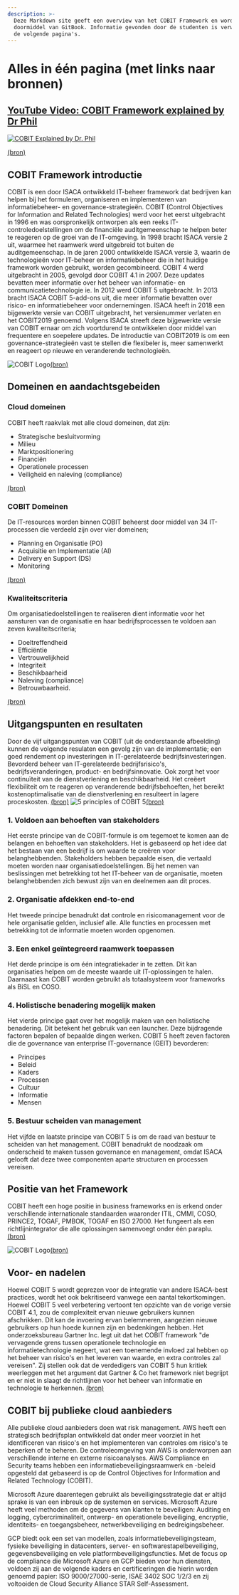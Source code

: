 ```yaml
---
description: >-
  Deze Markdown site geeft een overview van het COBIT Framework en wordt gehost
  doormiddel van GitBook. Informatie gevonden door de studenten is verwerkt in
  de volgende pagina's.
---
```


# Alles in één pagina \(met links naar bronnen\)

## [YouTube Video: COBIT Framework explained by Dr Phil](https://www.youtube.com/watch?v=Ei3-1KgjARA)

[![COBIT Explained by Dr. Phil](https://memegenerator.net/img/images/300x300/1139490.jpg)](https://www.youtube.com/watch?v=Ei3-1KgjARA)

[\(bron\)](https://memegenerator.net/img/images/300x300/1139490.jpg)   
  


## COBIT Framework introductie

COBIT is een door ISACA ontwikkeld IT-beheer framework dat bedrijven kan helpen bij het formuleren, organiseren en implementeren van informatiebeheer- en governance-strategieën. COBIT \(Control Objectives for Information and Related Technologies\) werd voor het eerst uitgebracht in 1996 en was oorspronkelijk ontworpen als een reeks IT-controledoelstellingen om de financiële auditgemeenschap te helpen beter te reageren op de groei van de IT-omgeving. In 1998 bracht ISACA versie 2 uit, waarmee het raamwerk werd uitgebreid tot buiten de auditgemeenschap. In de jaren 2000 ontwikkelde ISACA versie 3, waarin de technologieën voor IT-beheer en informatiebeheer die in het huidige framework worden gebruikt, worden gecombineerd. COBIT 4 werd uitgebracht in 2005, gevolgd door COBIT 4.1 in 2007. Deze updates bevatten meer informatie over het beheer van informatie- en communicatietechnologie ie. In 2012 werd COBIT 5 uitgebracht. In 2013 bracht ISACA COBIT 5-add-ons uit, die meer informatie bevatten over risico- en informatiebeheer voor ondernemingen. ISACA heeft in 2018 een bijgewerkte versie van COBIT uitgebracht, het versienummer verlaten en het COBIT2019 genoemd. Volgens ISACA streeft deze bijgewerkte versie van COBIT ernaar om zich voortdurend te ontwikkelen door middel van frequentere en soepelere updates. De introductie van COBIT2019 is om een governance-strategieën vast te stellen die flexibeler is, meer samenwerkt en reageert op nieuwe en veranderende technologieën.

![COBIT Logo](https://ab-audit.com/wp-content/uploads/2020/07/COBIT-2019-Design-and-Implementtion.png)[\(bron\)](https://ab-audit.com/wp-content/uploads/2020/07/COBIT-2019-Design-and-Implementtion.png)

## Domeinen en aandachtsgebeiden

### Cloud domeinen

COBIT heeft raakvlak met alle cloud domeinen, dat zijn:

* Strategische besluitvorming
* Milieu
* Marktpositionering
* Financiën
* Operationele processen
* Veiligheid en naleving \(compliance\)

[\(bron\)](http://arno.uvt.nl/show.cgi?fid=144876)

### COBIT Domeinen

De IT-resources worden binnen COBIT beheerst door middel van 34 IT-processen die verdeeld zijn over vier domeinen;

* Planning en Organisatie \(PO\)
* Acquisitie en Implementatie \(AI\)
* Delivery en Support \(DS\)
* Monitoring

[\(bron\)](http://www.raamstijn.nl/eenblogjeom/index.php/informatiemanagement/363-cobit)

### Kwaliteitscriteria

Om organisatiedoelstellingen te realiseren dient informatie voor het aansturen van de organisatie en haar bedrijfsprocessen te voldoen aan zeven kwaliteitscriteria;

* Doeltreffendheid
* Efficiëntie
* Vertrouwelijkheid
* Integriteit
* Beschikbaarheid
* Naleving \(compliance\)
* Betrouwbaarheid.

[\(bron\)](http://www.raamstijn.nl/eenblogjeom/index.php/informatiemanagement/363-cobit)

## Uitgangspunten en resultaten

Door de vijf uitgangspunten van COBIT \(uit de onderstaande afbeelding\) kunnen de volgende resulaten een gevolg zijn van de implementatie; een goed rendement op investeringen in IT-gerelateerde bedrijfsinvesteringen. Bevorderd beheer van IT-gerelateerde bedrijfsrisico's, bedrijfsveranderingen, product- en bedrijfsinnovatie. Ook zorgt het voor continuïteit van de dienstverlening en beschikbaarheid. Het creëert flexibiliteit om te reageren op veranderende bedrijfsbehoeften, het bereikt kostenoptimalisatie van de dienstverlening en resulteert in lagere proceskosten. [\(bron\)](http://arno.uvt.nl/show.cgi?fid=144876) ![5 principles of COBIT 5](https://i.pinimg.com/originals/53/a2/13/53a213645436189d1df328bfe7a88960.jpg)[\(bron\)](https://i.pinimg.com/originals/53/a2/13/53a213645436189d1df328bfe7a88960.jpg)

### 1. Voldoen aan behoeften van stakeholders

Het eerste principe van de COBIT-formule is om tegemoet te komen aan de belangen en behoeften van stakeholders. Het is gebaseerd op het idee dat het bestaan van een bedrijf is om waarde te creëren voor belanghebbenden. Stakeholders hebben bepaalde eisen, die vertaald moeten worden naar organisatiedoelstellingen. Bij het nemen van beslissingen met betrekking tot het IT-beheer van de organisatie, moeten belanghebbenden zich bewust zijn van en deelnemen aan dit proces.

### 2. Organisatie afdekken end-to-end

Het tweede principe benadrukt dat controle en risicomanagement voor de hele organisatie gelden, inclusief alle. Alle functies en processen met betrekking tot de informatie moeten worden opgenomen.

### 3. Een enkel geïntegreerd raamwerk toepassen

Het derde principe is om één integratiekader in te zetten. Dit kan organisaties helpen om de meeste waarde uit IT-oplossingen te halen. Daarnaast kan COBIT worden gebruikt als totaalsysteem voor frameworks als BiSL en COSO.

### 4. Holistische benadering mogelijk maken

Het vierde principe gaat over het mogelijk maken van een holistische benadering. Dit betekent het gebruik van een launcher. Deze bijdragende factoren bepalen of bepaalde dingen werken. COBIT 5 heeft zeven factoren die de governance van enterprise IT-governance \(GEIT\) bevorderen:

* Principes
* Beleid
* Kaders
* Processen
* Cultuur
* Informatie
* Mensen

### 5. Bestuur scheiden van management

Het vijfde en laatste principe van COBIT 5 is om de raad van bestuur te scheiden van het management. COBIT benadrukt de noodzaak om onderscheid te maken tussen governance en management, omdat ISACA gelooft dat deze twee componenten aparte structuren en processen vereisen.

## Positie van het Framework

COBIT heeft een hoge positie in business frameworks en is erkend onder verschillende internationale standaarden waaronder ITIL, CMMI, COSO, PRINCE2, TOGAF, PMBOK, TOGAF en ISO 27000. Het fungeert als een richtlijnintegrator die alle oplossingen samenvoegt onder één paraplu. [\(bron\)](https://itmunch.com/cobit-framework-alignment-governance/)

![COBIT Logo](https://3.bp.blogspot.com/-TDaYRn2YJQE/Vq0R2nAB7JI/AAAAAAAATho/CNxtJuOkpdg/s1600/AAEAAQAAAAAAAAJ6AAAAJGM5OWU3M2VmLWM3ZDYtNGQ5MS05MTliLWE3NWJmNGU5M2JkYg.jpg)[\(bron\)](https://3.bp.blogspot.com/-TDaYRn2YJQE/Vq0R2nAB7JI/AAAAAAAATho/CNxtJuOkpdg/s1600/AAEAAQAAAAAAAAJ6AAAAJGM5OWU3M2VmLWM3ZDYtNGQ5MS05MTliLWE3NWJmNGU5M2JkYg.jpg)

## Voor- en nadelen

Hoewel COBIT 5 wordt geprezen voor de integratie van andere ISACA-best practices, wordt het ook bekritiseerd vanwege een aantal tekortkomingen. Hoewel COBIT 5 veel verbetering vertoont ten opzichte van de vorige versie COBIT 4.1, zou de complexiteit ervan nieuwe gebruikers kunnen afschrikken. Dit kan de invoering ervan belemmeren, aangezien nieuwe gebruikers op hun hoede kunnen zijn en bedenkingen hebben. Het onderzoeksbureau Gartner Inc. legt uit dat het COBIT framework "de vervagende grens tussen operationele technologie en informatietechnologie negeert, wat een toenemende invloed zal hebben op het beheer van risico's en het leveren van waarde, en extra controles zal vereisen". Zij stellen ook dat de verdedigers van COBIT 5 hun kritiek weerleggen met het argument dat Gartner & Co het framework niet begrijpt en er niet in slaagt de richtlijnen voor het beheer van informatie en technologie te herkennen. [\(bron\)](https://www.henryharvin.com/blog/faqs-about-cobit-5/)

## COBIT bij publieke cloud aanbieders

Alle publieke cloud aanbieders doen wat risk management. AWS heeft een strategisch bedrijfsplan ontwikkeld dat onder meer voorziet in het identificeren van risico's en het implementeren van controles om risico's te beperken of te beheren. De controleomgeving van AWS is onderworpen aan verschillende interne en externe risicoanalyses. AWS Compliance en Security teams hebben een informatiebeveiligingsraamwerk en -beleid opgesteld dat gebaseerd is op de Control Objectives for Information and Related Technology \(COBIT\).

Microsoft Azure daarentegen gebruikt als beveiligingsstrategie dat er altijd sprake is van een inbreuk op de systemen en services. Microsoft Azure heeft veel methoden om de gegevens van klanten te beveiligen: Auditing en logging, cybercriminaliteit, ontwerp- en operationele beveiliging, encryptie, identiteits- en toegangsbeheer, netwerkbeveiliging en bedreigingsbeheer.

GCP biedt ook een set van modellen, zoals informatiebeveiligingsteam, fysieke beveiliging in datacenters, server- en softwarestapelbeveiliging, gegevensbeveiliging en vele platformbeveiligingsfuncties. Met de focus op de compliance die Microsoft Azure en GCP bieden voor hun diensten, voldoen zij aan de volgende kaders en certificeringen die hierin worden genoemd papier: ISO 9000/27000-serie, ISAE 3402 SOC 1/2/3 en zij voltooiden de Cloud Security Alliance STAR Self-Assessment.

